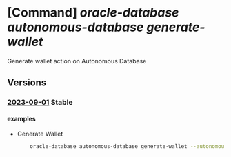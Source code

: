 # [Command] _oracle-database autonomous-database generate-wallet_

Generate wallet action on Autonomous Database

## Versions

### [2023-09-01](/Resources/mgmt-plane/L3N1YnNjcmlwdGlvbnMve30vcmVzb3VyY2Vncm91cHMve30vcHJvdmlkZXJzL29yYWNsZS5kYXRhYmFzZS9hdXRvbm9tb3VzZGF0YWJhc2VzL3t9L2dlbmVyYXRld2FsbGV0/2023-09-01.xml) **Stable**

<!-- mgmt-plane /subscriptions/{}/resourcegroups/{}/providers/oracle.database/autonomousdatabases/{}/generatewallet 2023-09-01 -->

#### examples

- Generate Wallet
    ```bash
        oracle-database autonomous-database generate-wallet --autonomousdatabasename <ADBS name> --resource-group <resource_group> --password <password> --is-regional True
    ```
